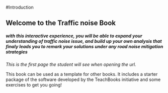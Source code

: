 #Introduction
## Welcome to the Traffic noise Book
##### with this interactive experience, you will be able to expand your understanding of traffic noise issue, and build up your own analysis that finaly leads you to remark your solutions under any road noise mitigation strategies

_This is the first page the student will see when opening the url._

This book can be used as a template for other books. It includes a starter package of the software developed by the TeachBooks initiative and some exercises to get you going!
